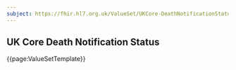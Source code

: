 ```yaml
---
subject: https://fhir.hl7.org.uk/ValueSet/UKCore-DeathNotificationStatus
---
```

## UK Core Death Notification Status

{{page:ValueSetTemplate}}